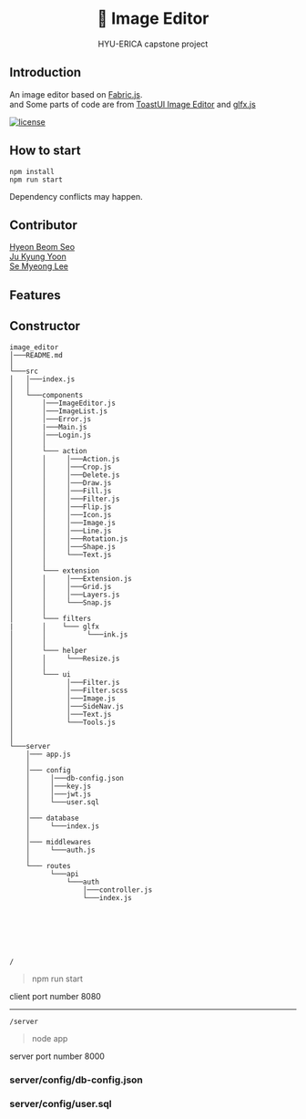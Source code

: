<p align="center">
  <h1 align="center">🎨 Image Editor</h1>
  <p align="center">
    HYU-ERICA capstone project
  </p>
</p>

## Introduction
An image editor based on [Fabric.js](https://github.com/fabricjs/fabric.js).  
and Some parts of code are from [ToastUI Image Editor](https://github.com/nhn/tui.image-editor) and [glfx.js](https://github.com/evanw/glfx.js)

[![license](https://img.shields.io/github/license/nhn/tui.image-editor.svg)](https://github.com/hbseo/image_editor/blob/master/LICENSE) 

## How to start
```
npm install
npm run start
```
Dependency conflicts may happen.

## Contributor
[Hyeon Beom Seo](https://github.com/hbseo)  
[Ju Kyung Yoon](https://github.com/JuKyYoon)  
[Se Myeong Lee](https://github.com/3people)  

## Features

## Constructor

```
image_editor
│───README.md   
│
└───src
│   │───index.js
│   │
│   └───components
│       │───ImageEditor.js
│       │───ImageList.js
│       │───Error.js
│       |───Main.js
│       │───Login.js
│       │    
│       └─── action
│       │     │───Action.js
│       │     │───Crop.js
│       │     │───Delete.js
│       │     │───Draw.js
│       │     │───Fill.js
│       │     │───Filter.js
│       │     │───Flip.js
│       │     │───Icon.js
│       │     │───Image.js
│       │     │───Line.js
│       │     │───Rotation.js
│       │     │───Shape.js
│       │     └───Text.js
│       │
│       └─── extension
│       │     │───Extension.js
│       │     │───Grid.js
│       │     │───Layers.js
│       │     └───Snap.js
│       │   
│       └─── filters
|       │    └─── glfx
│       │          └───ink.js
│       │
│       └─── helper
│       │     └───Resize.js
│       │
│       └─── ui
│             │───Filter.js
│             │───Filter.scss
│             │───Image.js
│             │───SideNav.js
│             │───Text.js
│             └───Tools.js
│                                               
│   
└───server
    │─── app.js
    │
    │─── config
    │     │───db-config.json
    │     │───key.js
    │     │───jwt.js
    │     └───user.sql
    │
    │─── database
    │     └───index.js
    │
    │─── middlewares
    │     └───auth.js
    │
    └─── routes
          └───api
              └───auth
                  │───controller.js 
                  └───index.js




   


```

` / `
> npm run start

client port number 8080

---

` /server `
> node app

server port number 8000

### server/config/db-config.json
### server/config/user.sql
